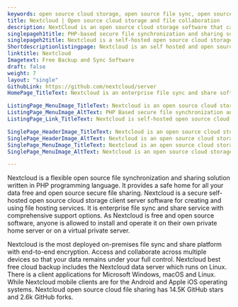 ```yaml
---
keywords: open source cloud storage, open source file sync, open source file sharing server, open source file storage, file sync and share, best free cloud backup, open source secure file sharing
title: Nextcloud | Open source cloud storage and file collaboration
description: NextCloud is an open source cloud storage software that can be installed on your private server. It is a safe, secure, compliant file sync, and shares solution.
singlepageh1title: PHP-based secure file synchronization and sharing solution
singlepageh2title: Nextcloud is a self-hosted open source cloud storage solution, written in PHP language. It is a secure and compliant file synchronization and sharing solution.
Shortdescriptionlistingpage: Nextcloud is an self hosted and open source cloud storage solution, written in PHP language. It is safe, secure and compliant file synchronization and sharing solution, similar to Dropbox.
linktitle: Nextcloud
Imagetext: Free Backup and Sync Software
draft: false
weight: 7
layout: "single"
GithubLink: https://github.com/nextcloud/server
HomePage_TitleText: Nextcloud is an enterprise file sync and share software

ListingPage_MenuImage_TitleText: Nextcloud is an open source cloud storage solution
ListingPage_MenuImage_AltText: PHP Based secure file synchronization and sharing solution
ListingPage_Link_TitleText: Nextcloud is self-hosted open source cloud storage solution written in PHP language.

SinglePage_HeaderImage_TitleText: Nextcloud is an open source cloud storage solution
SinglePage_HeaderImage_AltText: Nextcloud is an open source cloud storage solution
SinglePage_MenuImage_TitleText: Nextcloud is an open source cloud storage solution
SinglePage_MenuImage_AltText: Nextcloud is an open source cloud storage solution

---
```


Nextcloud is a flexible open source file synchronization and sharing solution  written in PHP programming language. It provides a safe home for all your data free and open source secure file sharing. Nextcloud is a secure self-hosted open source cloud storage client server software for creating and using file hosting services. It is enterprise file sync and share service with comprehensive support options. As Nextcloud is free and open source software, anyone is allowed to install and operate it on their own private home server or on a virtual private server.

Nextcloud is the most deployed on-premises file sync and share platform​ with end-to-end encryption. Access and collaborate across multiple devices so that your data remains under your full control. Nextcloud best free cloud backup includes the Nextcloud data server which runs on Linux. There is a client applications for Microsoft Windows, macOS and Linux. While Nextcloud mobile clients are for the Android and Apple iOS operating systems. Nextcloud open source cloud file sharing has 14.5K GitHub stars and 2.6k GitHub forks.
